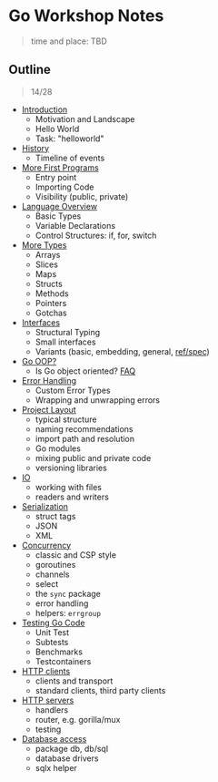 # Go Workshop Notes

> time and place: TBD

## Outline

> 14/28

* [Introduction](01-Intro.md)
    * Motivation and Landscape
    * Hello World
    * Task: "helloworld"
* [History](02-History.md)
    * Timeline of events
* [More First Programs](03-MoreFirstPrograms.md)
    * Entry point
    * Importing Code
    * Visibility (public, private)
* [Language Overview](04-Language.md)
    * Basic Types
    * Variable Declarations
    * Control Structures: if, for, switch
* [More Types](05-MoreTypes.md)
    * Arrays
    * Slices
    * Maps
    * Structs
    * Methods
    * Pointers
    * Gotchas
* [Interfaces](06-Interfaces.md)
    * Structural Typing
    * Small interfaces
    * Variants (basic, embedding, general, [ref/spec](https://go.dev/ref/spec#Interface_types))
* [Go OOP?](07-OO.md)
    * Is Go object oriented? [FAQ](https://go.dev/doc/faq#Is_Go_an_object-oriented_language)
* [Error Handling](08-Errors.md)
    * Custom Error Types
    * Wrapping and unwrapping errors
* [Project Layout](09-Projects.md)
    * typical structure
    * naming recommendations
    * import path and resolution
    * Go modules
    * mixing public and private code
    * versioning libraries
* [IO](10-IO.md)
    * working with files
    * readers and writers
* [Serialization](11-Serialization.md)
    * struct tags
    * JSON
    * XML
* [Concurrency](12-Concurrency.md)
    * classic and CSP style
    * goroutines
    * channels
    * select
    * the `sync` package
    * error handling
    * helpers: `errgroup`
* [Testing Go Code](13-Testing.md)
    * Unit Test
    * Subtests
    * Benchmarks
    * Testcontainers
* [HTTP clients](14-HTTP.md)
    * clients and transport
    * standard clients, third party clients
* [HTTP servers](15-Servers.md)
    * handlers
    * router, e.g. gorilla/mux
    * testing
* [Database access](16-Databases.md)
    * package db, db/sql
    * database drivers
    * sqlx helper
